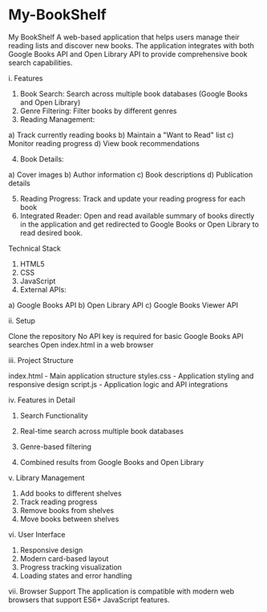 # My-BookShelf
My BookShelf
A web-based application that helps users manage their reading lists and discover new books. The application integrates with both Google Books API and Open Library API to provide comprehensive book search capabilities.

i. Features

1) Book Search: Search across multiple book databases (Google Books and Open Library)
2) Genre Filtering: Filter books by different genres
3) Reading Management:

a) Track currently reading books
b) Maintain a "Want to Read" list
c) Monitor reading progress
d) View book recommendations


4) Book Details:

a) Cover images
b) Author information
c) Book descriptions
d) Publication details


5) Reading Progress: Track and update your reading progress for each book
6) Integrated Reader: Open and read available summary of books directly in the application and get redirected to Google Books or Open Library to read desired book.

Technical Stack

1) HTML5
2) CSS
3) JavaScript
4) External APIs:

a) Google Books API
b) Open Library API
c) Google Books Viewer API



ii. Setup

Clone the repository
No API key is required for basic Google Books API searches
Open index.html in a web browser

iii. Project Structure

index.html - Main application structure
styles.css - Application styling and responsive design
script.js - Application logic and API integrations

iv. Features in Detail
1) Search Functionality

2) Real-time search across multiple book databases
3) Genre-based filtering
4) Combined results from Google Books and Open Library

v. Library Management

1) Add books to different shelves
2) Track reading progress
3) Remove books from shelves
4) Move books between shelves

vi. User Interface

1) Responsive design
2) Modern card-based layout
3) Progress tracking visualization
4) Loading states and error handling

vii. Browser Support
The application is compatible with modern web browsers that support ES6+ JavaScript features.
